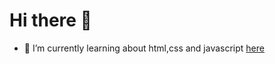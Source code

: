 # Hi there 👋



- 🌱 I’m currently learning about html,css and javascript [here](https://www.neuefische.de/bootcamp/web-development)
  





  



